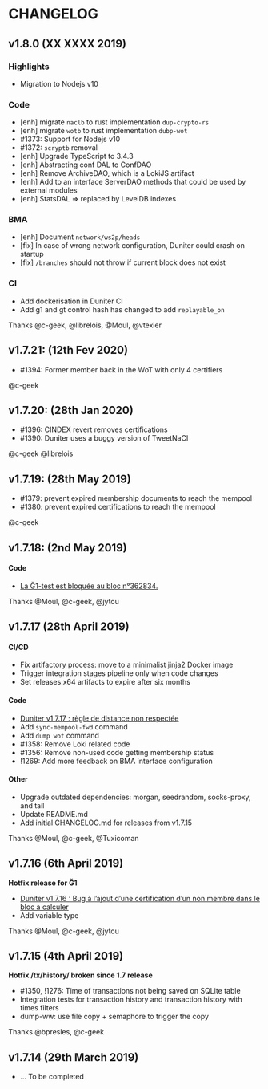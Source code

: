 # CHANGELOG

## v1.8.0 (XX XXXX 2019)

### Highlights

- Migration to Nodejs v10

### Code

- [enh] migrate `naclb` to rust implementation `dup-crypto-rs`
- [enh] migrate `wotb` to rust implementation `dubp-wot`
- #1373: Support for Nodejs v10
- #1372: `scryptb` removal
- [enh] Upgrade TypeScript to 3.4.3
- [enh] Abstracting conf DAL to ConfDAO
- [enh] Remove ArchiveDAO, which is a LokiJS artifact
- [enh] Add to an interface ServerDAO methods that could be used by external modules
- [enh] StatsDAL => replaced by LevelDB indexes

### BMA

- [enh] Document `network/ws2p/heads`
- [fix] In case of wrong network configuration, Duniter could crash on startup
- [fix] `/branches` should not throw if current block does not exist

### CI

- Add dockerisation in Duniter CI
- Add g1 and gt control hash has changed to add `replayable_on`

Thanks @c-geek, @librelois, @Moul, @vtexier

## v1.7.21: (12th Fev 2020)
- #1394: Former member back in the WoT with only 4 certifiers

@c-geek

## v1.7.20: (28th Jan 2020)
- #1396: CINDEX revert removes certifications
- #1390: Duniter uses a buggy version of TweetNaCl

@c-geek
@librelois

## v1.7.19: (28th May 2019)
- #1379: prevent expired membership documents to reach the mempool
- #1380: prevent expired certifications to reach the mempool

@c-geek

## v1.7.18: (2nd May 2019)
#### Code
- [La Ğ1-test est bloquée au bloc n°362834.](https://forum.duniter.org/t/g1-test-dans-les-choux/4192/318)

Thanks @Moul, @c-geek, @jytou

## v1.7.17 (28th April 2019)
#### CI/CD
- Fix artifactory process: move to a minimalist jinja2 Docker image
- Trigger integration stages pipeline only when code changes
- Set releases:x64 artifacts to expire after six months

#### Code
- [Duniter v1.7.17 : règle de distance non respectée](https://forum.duniter.org/t/duniter-v1-7-17-regle-de-distance-non-respectee/6057)
- Add `sync-mempool-fwd` command
- Add `dump wot` command
- #1358: Remove Loki related code
- #1356: Remove non-used code getting membership status
- !1269: Add more feedback on BMA interface configuration

#### Other
- Upgrade outdated dependencies: morgan, seedrandom, socks-proxy, and tail
- Update README.md
- Add initial CHANGELOG.md for releases from v1.7.15

Thanks @Moul, @c-geek, @Tuxicoman

## v1.7.16 (6th April 2019)
**Hotfix release for Ğ1**

- [Duniter v1.7.16 : Bug à l’ajout d’une certification d’un non membre dans le bloc à calculer](https://forum.duniter.org/t/duniter-v1-7-16-bug-a-l-ajout-d-une-certification-d-un-non-membre-dans-le-bloc-a-calculer/5952/96)
- Add variable type

Thanks @Moul, @c-geek, @jytou

## v1.7.15 (4th April 2019)
**Hotfix /tx/history/<pubkey> broken since 1.7 release**

- #1350, !1276: Time of transactions not being saved on SQLite table
- Integration tests for transaction history and transaction history with times filters
- dump-ww: use file copy + semaphore to trigger the copy 

Thanks @bpresles, @c-geek

## v1.7.14 (29th March 2019)
- … To be completed

